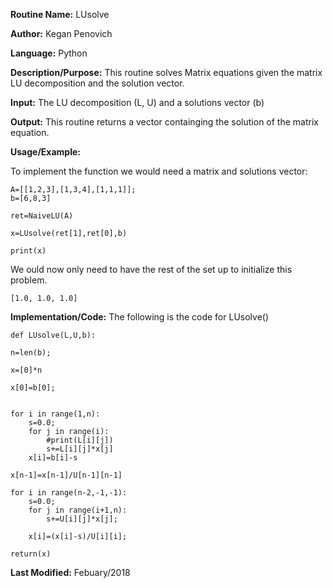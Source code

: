 **Routine Name:**           LUsolve

**Author:** Kegan Penovich

**Language:** Python

**Description/Purpose:** This routine solves Matrix equations given the matrix LU decomposition and the solution vector.

**Input:** The LU decomposition (L, U) and a solutions vector (b)

**Output:** This routine returns a vector containging the solution of the matrix equation.

**Usage/Example:**

To implement the function we would need a matrix and solutions vector:

    A=[[1,2,3],[1,3,4],[1,1,1]];
    b=[6,8,3]
    
    ret=NaiveLU(A)
    
    x=LUsolve(ret[1],ret[0],b)
    
    print(x)
    
We ould now only need to have the rest of the set up to initialize this problem.

    [1.0, 1.0, 1.0]

**Implementation/Code:** The following is the code for LUsolve()

    def LUsolve(L,U,b):
    
    n=len(b);

    x=[0]*n

    x[0]=b[0];


    for i in range(1,n):
        s=0.0;
        for j in range(i):
            #print(L[i][j])
            s+=L[i][j]*x[j]
        x[i]=b[i]-s  

    x[n-1]=x[n-1]/U[n-1][n-1]

    for i in range(n-2,-1,-1):
        s=0.0;
        for j in range(i+1,n):
            s+=U[i][j]*x[j];
        
        x[i]=(x[i]-s)/U[i][i];
        
    return(x) 

**Last Modified:** Febuary/2018
